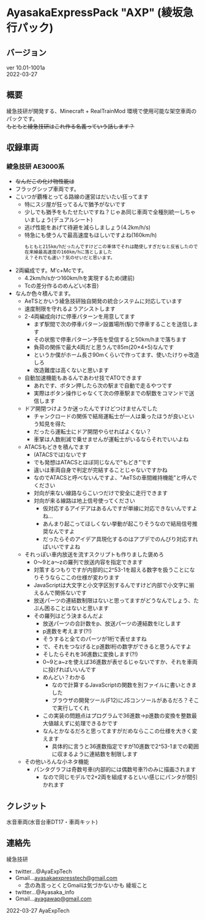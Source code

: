 # AyasakaExpressPack "AXP" (綾坂急行パック)

## バージョン
ver 10.01-1001a  
2022-03-27

## 概要
綾急技研が開発する、Minecraft + RealTrainMod 環境で使用可能な架空車両のパックです。  
~~もともと綾急技研はこれ作る名義っていう話します？~~

## 収録車両
### 綾急技研 AE3000系
- ~~なんだこの化け物性能は~~
- フラッグシップ車両です。
- こいつが覇権とってる路線の運営はだいたい狂ってます
  - 特にスジ屋が狂ってるんで猶予がないです
  - 少しでも猶予をもたせたいですね？じゃあ同じ車両で全種別統一しちゃいましょう(デュアルシート)
  - 逃げ性能をあげて待避を減らしましょう(4.2km/h/s)
  - 特急にも使うんで最高速度もほしいですよね(160km/h)  
    ```txt
    もともと215km/hだったんですけどこの車体でそれは酷使しすぎだなと反省したので
    在来線最高速度の160km/hに落としました
    え？それでも速い？気のせいだと思います。
    ```
- 2両編成です。M'c+Mcです。
  - 4.2km/h/sかつ160km/hを実現するため(建前)
  - Tcの差分作るのめんどい(本音)
- なんか色々積んでます。
  - AeTSとかいう綾急技研独自開発の統合システムに対応しています
  - 速度制限を守れるようアシストします
  - 2･4両編成向けに停車パターンを用意してます
    - まず駅間で次の停車パターン設置場所(駅)で停車することを送信します
    - その状態で停車パターン予告を受信すると50km/hまで落ちます
    - 負荷の関係で最大4両だと思うんで85m(20×4+5)なんです
    - というか僕がホーム長さ90mくらいで作ってます、使いたけりゃ改造しろ
    - 改造難度は高くないと思います
  - 自動加速機能もあるんであわせ技でATOできます
    - あれです、ボタン押したら次の駅まで自動で走るやつです
    - 実際はボタン操作じゃなくて次の停車駅までの駅数をコマンドで送信します
  - ドア開閉つけようか迷ったんですけどつけませんでした
    - チャンクロードの関係で結局運転士が一人は乗ったほうが良いという知見を得た
    - だったら運転士にドア開閉やらせればよくない？
    - 車掌は人数削減で乗せませんが運転士がいるならそれでいいよね
  - ATACSもどきを積んでます
    - (ATACSでは)ないです
    - でも発想はATACSとほぼ同じなんで"もどき"です
    - 違いは車両自身で判定が完結することじゃないですかね
    - なのでATACSと呼べないんですよ、"AeTSの車間維持機能"と呼んでください
    - 対向が来ない線路ならこいつだけで安全に走行できます
    - 対向が来る線路は地上信号使ってください
      - 仮対応するアイデアはあるんですが単線に対応できないんですよね…
      - あんまり起こってほしくない挙動が起こりそうなので結局信号推奨なんですよ
      - だったらそのアイデア具現化するのはアプデでのんびり対応すればいいですよね
  - それっぽい車内放送を流すスクリプトも作りました褒めろ
    - 0〜9とa〜zの羅列で放送内容を指定できます
    - 対策するつもりですが内部的に2^53-1を超える数字を扱うことになりそうならここの仕様が変わります
    - JavaScriptは大文字と小文字区別するんですけど内部で小文字に揃えるんで関係ないです
    - 放送パーツの連結数制限はないと思ってますがどうなんでしょう、たぶん困ることはないと思います
    - その羅列はどう決まるんだよ
      - 放送パーツの合計数をp、放送パーツの連結数をlとします
      - p進数を考えます(?!)
      - そうすると全てのパーツが1桁で表せますね
      - で、それをつなげるとp進数l桁の数字ができると思うんですよ
      - そしたらそれを36進数に変換します(?!)
      - 0\~9とa~zを使えば36進数が表せるじゃないですか、それを車両に投げればいいんです
      - めんどい？わかる
        - なので計算するJavaScriptの関数を別ファイルに書いときました
        - ブラウザの開発ツール(F12)にJSコンソールがあるだろ？そこで実行してくれ
      - この実装の問題点はプログラムで36進数→p進数の変換を整数最大値越えずに処理できるかです
      - なんとかなるだろと思ってますがだめならここの仕様を大きく変えます
        - 具体的に言うと36進数指定ですが10進数で2^53-1までの範囲に収まるように連結数を制限します
  - その他いろんな小ネタ機能
    - パンタグラフは奇数号車(内部的には偶数号車?)のみに描画されます
      - なので同じモデルで2+2両を組成するといい感じにパンタが間引かれます

## クレジット
水音車両(水音台車DT17・車両キット)

## 連絡先
綾急技研
- twitter…@AyaExpTech
- Gmail…ayasakaexpresstech@gmail.com
  - 念の為言っとくとGmailは気づかないかも
綾坂こと
- twitter…@Ayasaka_info
- Gmail…ayagawap@gmail.com

2022-03-27
AyaExpTech
